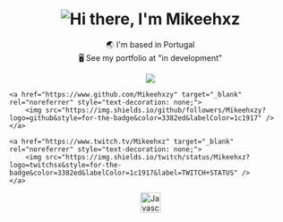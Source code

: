 <h1 align="center">
    <img src="https://github.com/Mikeehxzy/Mikeehxzy/blob/main/changename.svg" alt="Hi there, I'm Mikeehxz" />
</h1>

<div align="center">
    🌏  I'm based in Portugal <br/>
    🖥️  See my portfolio at "in development" <br/>
</div>

<p align="center">
    <a href="https://www.twitter.com/intent/follow?screen_name=qMikeehxz" target="_blank" rel="noreferrer" style="text-decoration: none;">
        <img src="https://img.shields.io/twitter/follow/qMikeehxz?logo=twitter&style=for-the-badge&color=3382ed&labelColor=1c1917" />
    </a>

    <a href="https://www.github.com/Mikeehxzy" target="_blank" rel="noreferrer" style="text-decoration: none;">
        <img src="https://img.shields.io/github/followers/Mikeehxzy?logo=github&style=for-the-badge&color=3382ed&labelColor=1c1917" />
    </a>

    <a href="https://www.twitch.tv/Mikeehxz" target="_blank" rel="noreferrer" style="text-decoration: none;">
        <img src="https://img.shields.io/twitch/status/Mikeehxz?logo=twitchsx&style=for-the-badge&color=3382ed&labelColor=1c1917&label=TWITCH+STATUS" />
    </a>
</p>

<p align="center">
    <a href="https://developer.mozilla.org/en-US/docs/Web/JavaScript" target="_blank" rel="noreferrer" style="text-decoration: none;">
        <img src="https://cdn.jsdelivr.net/gh/devicons/devicon/icons/javascript/javascript-original.svg" width="36" height="36" alt="Javascript" />
    </a>
    <!-- Repita para cada link -->
</p>

<!-- Resto do seu código -->
